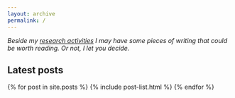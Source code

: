 ```yaml
---
layout: archive
permalink: /
---
```


<div class="index_excerpt">

<em>Beside my <a href="http://phd.jfrey.info">research activities</a> I may have some pieces of writing that could be worth reading. Or not, I let you decide.</em>

</div>

## Latest posts

<div class="tiles">
{% for post in site.posts %}
	{% include post-list.html %}
{% endfor %}
</div><!-- /.tiles -->
